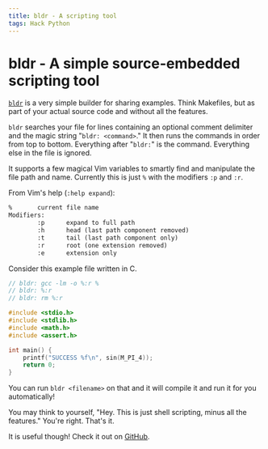 ```yaml
---
title: bldr - A scripting tool
tags: Hack Python
---
```


# bldr - A simple source-embedded scripting tool


[`bldr`][bldr] is a very simple builder for sharing examples. Think Makefiles, but as
part of your actual source code and without all the features.

`bldr` searches your file for lines containing an optional comment delimiter and
the magic string "`bldr: <command>`."
It then runs the commands in order from top to bottom. Everything after
"`bldr:`" is the command. Everything else in the file is ignored.

It supports a few magical Vim variables to smartly find and manipulate the file
path and name. Currently this is just `%` with the modifiers `:p` and `:r`.

From Vim's help (`:help expand`):

```scheme
%		current file name
Modifiers:
        :p		expand to full path
        :h		head (last path component removed)
        :t		tail (last path component only)
        :r		root (one extension removed)
        :e		extension only
```


Consider this example file written in C.
```c
// bldr: gcc -lm -o %:r %
// bldr: %:r
// bldr: rm %:r

#include <stdio.h>
#include <stdlib.h>
#include <math.h>
#include <assert.h>

int main() {
    printf("SUCCESS %f\n", sin(M_PI_4));
    return 0;
}
```

You can run `bldr <filename>` on that and it will compile it and run it for you
automatically!

You may think to yourself, "Hey. This is just shell scripting, minus all the
features." You're right. That's it.

It is useful though! Check it out on [GitHub][bldr].

[bldr]: https://github.com/johntyree/bldr
